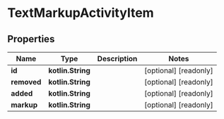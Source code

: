 
# TextMarkupActivityItem

## Properties
Name | Type | Description | Notes
------------ | ------------- | ------------- | -------------
**id** | **kotlin.String** |  |  [optional] [readonly]
**removed** | **kotlin.String** |  |  [optional] [readonly]
**added** | **kotlin.String** |  |  [optional] [readonly]
**markup** | **kotlin.String** |  |  [optional] [readonly]



